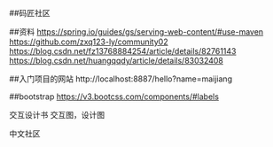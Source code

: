 ##码匠社区

##资料
https://spring.io/guides/gs/serving-web-content/#use-maven
https://github.com/zxq123-ly/community02
https://blog.csdn.net/fz13768884254/article/details/82761143
https://blog.csdn.net/huangqqdy/article/details/83032408

##入门项目的网站
http://localhost:8887/hello?name=maijiang

##bootstrap
https://v3.bootcss.com/components/#labels


交互设计书
交互图，设计图

中文社区




